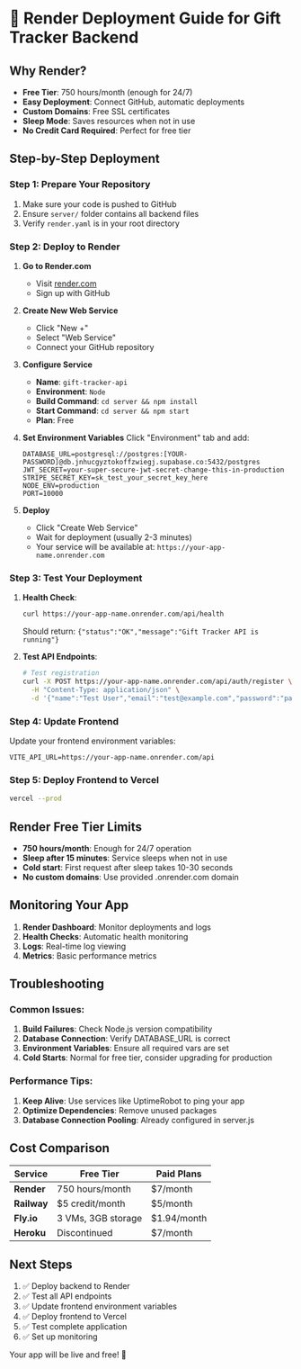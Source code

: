 # 🚀 Render Deployment Guide for Gift Tracker Backend

## Why Render?
- **Free Tier**: 750 hours/month (enough for 24/7)
- **Easy Deployment**: Connect GitHub, automatic deployments
- **Custom Domains**: Free SSL certificates
- **Sleep Mode**: Saves resources when not in use
- **No Credit Card Required**: Perfect for free tier

## Step-by-Step Deployment

### Step 1: Prepare Your Repository
1. Make sure your code is pushed to GitHub
2. Ensure `server/` folder contains all backend files
3. Verify `render.yaml` is in your root directory

### Step 2: Deploy to Render
1. **Go to Render.com**
   - Visit [render.com](https://render.com)
   - Sign up with GitHub

2. **Create New Web Service**
   - Click "New +"
   - Select "Web Service"
   - Connect your GitHub repository

3. **Configure Service**
   - **Name**: `gift-tracker-api`
   - **Environment**: `Node`
   - **Build Command**: `cd server && npm install`
   - **Start Command**: `cd server && npm start`
   - **Plan**: Free

4. **Set Environment Variables**
   Click "Environment" tab and add:
   ```
   DATABASE_URL=postgresql://postgres:[YOUR-PASSWORD]@db.jnhucgyztokoffzwiegj.supabase.co:5432/postgres
   JWT_SECRET=your-super-secure-jwt-secret-change-this-in-production
   STRIPE_SECRET_KEY=sk_test_your_secret_key_here
   NODE_ENV=production
   PORT=10000
   ```

5. **Deploy**
   - Click "Create Web Service"
   - Wait for deployment (usually 2-3 minutes)
   - Your service will be available at: `https://your-app-name.onrender.com`

### Step 3: Test Your Deployment
1. **Health Check**:
   ```bash
   curl https://your-app-name.onrender.com/api/health
   ```
   Should return: `{"status":"OK","message":"Gift Tracker API is running"}`

2. **Test API Endpoints**:
   ```bash
   # Test registration
   curl -X POST https://your-app-name.onrender.com/api/auth/register \
     -H "Content-Type: application/json" \
     -d '{"name":"Test User","email":"test@example.com","password":"password123"}'
   ```

### Step 4: Update Frontend
Update your frontend environment variables:
```env
VITE_API_URL=https://your-app-name.onrender.com/api
```

### Step 5: Deploy Frontend to Vercel
```bash
vercel --prod
```

## Render Free Tier Limits
- **750 hours/month**: Enough for 24/7 operation
- **Sleep after 15 minutes**: Service sleeps when not in use
- **Cold start**: First request after sleep takes 10-30 seconds
- **No custom domains**: Use provided .onrender.com domain

## Monitoring Your App
1. **Render Dashboard**: Monitor deployments and logs
2. **Health Checks**: Automatic health monitoring
3. **Logs**: Real-time log viewing
4. **Metrics**: Basic performance metrics

## Troubleshooting

### Common Issues:
1. **Build Failures**: Check Node.js version compatibility
2. **Database Connection**: Verify DATABASE_URL is correct
3. **Environment Variables**: Ensure all required vars are set
4. **Cold Starts**: Normal for free tier, consider upgrading for production

### Performance Tips:
1. **Keep Alive**: Use services like UptimeRobot to ping your app
2. **Optimize Dependencies**: Remove unused packages
3. **Database Connection Pooling**: Already configured in server.js

## Cost Comparison
| Service | Free Tier | Paid Plans |
|---------|-----------|------------|
| **Render** | 750 hours/month | $7/month |
| **Railway** | $5 credit/month | $5/month |
| **Fly.io** | 3 VMs, 3GB storage | $1.94/month |
| **Heroku** | Discontinued | $7/month |

## Next Steps
1. ✅ Deploy backend to Render
2. ✅ Test all API endpoints
3. ✅ Update frontend environment variables
4. ✅ Deploy frontend to Vercel
5. ✅ Test complete application
6. ✅ Set up monitoring

Your app will be live and free! 🎉 